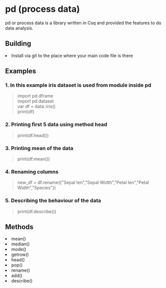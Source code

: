 # pd (process data)
pd or process data is a library written in Csq and provided the features to do data analysis.

## Building
<li>Install via git to the place where your main code file is there</li>

## Examples 

### 1. In this example iris dataset is used from module inside pd
  > import pd.dframe <br>
  > import pd.dataset <br>
  > var df = data::iris() <br>
  > print(df) <br>
### 2. Printing first 5 data using method head
  > print(df.head())
### 3. Printing mean of the data
  > print(df.mean())
### 4. Renaming columns
  > new_df = df.rename({"Sepal len","Sepal Width","Petal len","Petal Width","Species"})
### 5. Describing the behaviour of the data
  > print(df.describe())


## Methods
<li>mean()</li>
<li>median()</li>
<li>mode()</li>
<li>getrow()</li>
<li>head()</li>
<li>pop()</li>
<li>rename()</li>
<li>add()</li>
<li>describe()</li>
